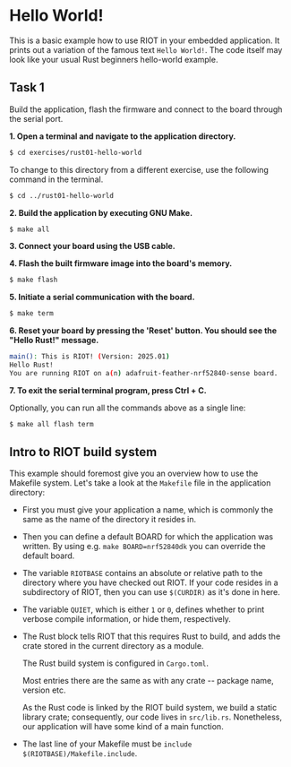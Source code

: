 # Hello World!

This is a basic example how to use RIOT in your embedded application.
It prints out a variation of the famous text `Hello World!`.
The code itself may look like your usual Rust beginners hello-world example.

## Task 1
Build the application, flash the firmware and connect to the board through the serial port.

**1. Open a terminal and navigate to the application directory.**

```sh
$ cd exercises/rust01-hello-world
```

To change to this directory from a different exercise, use the following command in the terminal.

```sh
$ cd ../rust01-hello-world
```

**2. Build the application by executing GNU Make.**
```sh
$ make all
```

**3. Connect your board using the USB cable.**

**4. Flash the built firmware image into the board's memory.**
```sh
$ make flash
```
**5. Initiate a serial communication with the board.**
```sh
$ make term
```

**6. Reset your board by pressing the 'Reset' button. You should see the "Hello Rust!" message.**

```sh
main(): This is RIOT! (Version: 2025.01)
Hello Rust!
You are running RIOT on a(n) adafruit-feather-nrf52840-sense board.
```

**7. To exit the serial terminal program, press Ctrl + C.**

Optionally, you can run all the commands above as a single line:
```sh
$ make all flash term
```

## Intro to RIOT build system
This example should foremost give you an overview how to use the Makefile system.
Let's take a look at the `Makefile` file in the application directory:

* First you must give your application a name, which is commonly the same as the name of the directory it resides in.

* Then you can define a default BOARD for which the application was written.
  By using e.g. `make BOARD=nrf52840dk` you can override the default board.

* The variable `RIOTBASE` contains an absolute or relative path to the directory where you have checked out RIOT.
  If your code resides in a subdirectory of RIOT, then you can use `$(CURDIR)` as it's done in here.

* The variable `QUIET`, which is either `1` or `0`, defines whether to print verbose compile information, or hide them, respectively.

* The Rust block tells RIOT that this requires Rust to build,
  and adds the crate stored in the current directory as a module.

  The Rust build system is configured in `Cargo.toml`.

  Most entries there are the same as with any crate -- package name, version etc.

  As the Rust code is linked by the RIOT build system, we build a static library crate;
  consequently, our code lives in `src/lib.rs`.
  Nonetheless, our application will have some kind of a main function.

* The last line of your Makefile must be `include $(RIOTBASE)/Makefile.include`.
